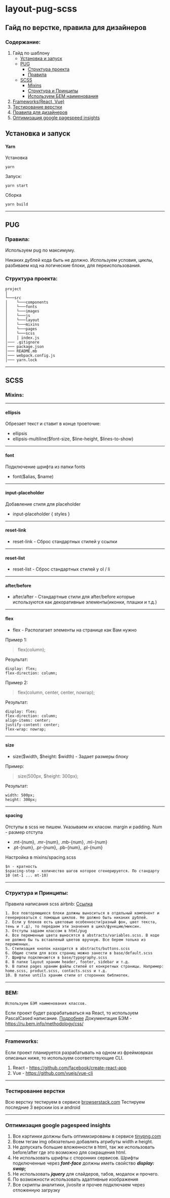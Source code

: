 # layout-pug-scss
## Гайд по верстке, правила для дизайнеров
### Содержание:
1. Гайд по шаблону
   * [Установка и запуск](#установка-и-запуск "Установка")
   * [PUG](#pug "Pug")
     * [Структура проекта](#структура) 
     * [Правила](#правила)
   * [SCSS](#scss "SCSS")
     * [Mixins](#Mixins "Mixins")
     * [Структура и Принципы](#структура-и-принципы "Структура и Принципы:")
     * [Используем БЕМ наименования](#bem "Используем БЕМ наименования")
2. [Frameworks(React, Vue)](#frameworks)
3. [Тестирование верстки](#тестирование-верстки)
4. [Правила для дизайнеров](./designer/README.md "Правила для дизайнеров")
5. [Оптимизация google pagespeed insights](#отпимизация-google-pagespeed-insights)

## Установка и запуск
#### Yarn
Установка

    yarn

Запуск:
    
    yarn start

Сборка

    yarn build
***
## PUG
### Правила:
Используем pug по максимуму.

Никаких дублей кода быть не должно. Используем условия, циклы, разбиваем код на логические блоки, для переиспользования.
### Структура проекта:
```
project   
│
└───src
│    └───components
│    └───fonts
│    └───images
│    └───js
│    └───layout
│    └───mixins
│    └───pages
│    └───scss
│    │ index.js
│─── .gitignore
│─── package.json
│─── README.mb
│─── webpack.config.js
│─── yarn.lock
```
***
## SCSS
### Mixins:
***
#### ellipsis
Обрезает текст и ставит в конце троеточие:
* ellipsis
* ellipsis-multiline($font-size, $line-height, $lines-to-show)
***
#### font
Подключение шрифта из папки fonts
* font($alias, $name)
***
#### input-placeholder
Добавление стиля для placeholder
* input-placeholder { styles }
***
#### reset-link
* reset-link - Сброс стандартных стилей у ссылки
***
#### reset-list
* reset-list - Сброс стандартных стилей у ol / li
***
#### after/before
* after/after - Стандартные стили для after/before которые используются как декоративные элементы(иконки, плашки и т.д.)
***
#### flex
* flex - Располагает элементы на странице как Вам нужно

Пример 1: 

> flex(column);

Результат:

    display: flex;
    flex-direction: column;

Пример 2:

> flex(column, center, center, nowrap);

Результат:

    display: flex;
    flex-direction: column;
    align-items: center;
    justify-content: center;
    flex-wrap: nowrap;
***
#### size
* size($width, $height: $width) - Задает размеры блоку

Пример:

> size(500px, $height: 300px);

Результат:

    width: 500px;
    height: 300px;

***
#### spacing
Отступы в scss не пишем. Указываем их класом.
margin и padding. Num - размер отступа
* .mt-{num}, .mr-{num}, .mb-{num}, .ml-{num}
* .pt-{num}, .pr-{num}, .pb-{num}, .pl-{num}

Настройка в mixins/spacing.scss

    $n - кратность 
    $spacing-step - количество шагов которое сгенерируется. По стандарту 10 (mt-1 ... mt-10)

***

### Структура и Принципы:
Правила написания scss airbnb: [Ссылка](https://github.com/vladislav805/airbnb-css-ru)

    1. Все повторяющиеся блоки должны выноситься в отдельный компонент и генерироваться с помощью циклов. Не должно быть никаких дублей.
    2. Если у блоков есть цветовые особенности(разный фон, цвет текста, тень и т.д), то передаем эти значения в цикл/функцию/миксин.
    3. Отступы задаем классом в html/pug
    4. Все переменные цвета выносятся в abstracts/variables.scss. В коде не должно бы ть вставленый цветов вручную. Все берем только из переменных.
    5. Стилизация кнопок находится в abstracts/buttons.scss
    6. Общие стили для всех страниц можно занести в base/default.scss
    7. Шрифты подключаются в base/typography.scss
    8. В папке layout храним header, footer, sidebar и т.д.
    9. В папке pages храним файлы стилей от конкретных страницы. Например: home.scss, product.scss, contacts.scss и т.д.
    10. В папке untils храним стили от сторонних библиотек.
***
### BEM:
    Используем БЭМ наименования классов.
Если проект будет разрабатываться на React, то используем PascalCased написание. [Подробнее](https://github.com/vladislav805/airbnb-css-ru#oocss-%D0%B8-bem "PascalCase")
Документация БЭМ - https://ru.bem.info/methodology/css/
***
### Frameworks:
Если проект планируется разрабатывать на одном из фреймоврках описаных ниже, то используем соответствующие CLI.

1. React - https://github.com/facebook/create-react-app
2. Vue - https://github.com/vuejs/vue-cli
***
### Тестирование верстки
Всю верстку тестируем в сервисе [browserstack.com](https://browserstack.com/)
Тестируем последние 3 верскии ios и android
***
### Оптимизация google pagespeed insights
1. Все картинки должны быть оптимизированы в сервисе [tinypng.com](http://tinypng.org/)
2. Всем тегам img обязательно добавлять атрибуты width и height.
3. Не допускать большие вложенности в html, так же использовать before/after где это возможно для сокращения html.
4. Не использовать шрифты с сторонних сервисов. Шрифты подключенные через **_font-face_** должны иметь свойство _**display: swap;**_
5. Не использовать **_jquery_** для слайдеров, табов, модалок и прочего.
6. По возможности использовать адаптивные изображения **_<picture>_**
7. Все скрипты аналитики, jivosite и прочее подключаем через отложенную загрузку